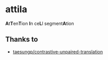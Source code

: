 # attila
**A**t**T**en**T**ion **I**n ce**L**l segment**A**tion

## Thanks to
- [taesungp/contrastive-unpaired-translation](https://github.com/taesungp/contrastive-unpaired-translation)